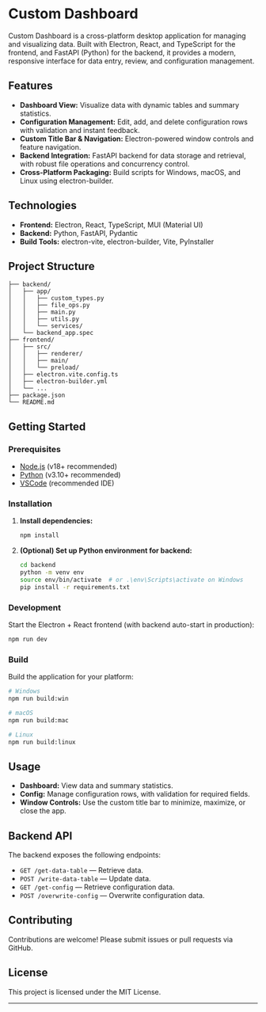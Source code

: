 # Custom Dashboard

Custom Dashboard is a cross-platform desktop application for managing and visualizing data. Built with Electron, React, and TypeScript for the frontend, and FastAPI (Python) for the backend, it provides a modern, responsive interface for data entry, review, and configuration management.

## Features

- **Dashboard View:** Visualize data with dynamic tables and summary statistics.
- **Configuration Management:** Edit, add, and delete configuration rows with validation and instant feedback.
- **Custom Title Bar & Navigation:** Electron-powered window controls and feature navigation.
- **Backend Integration:** FastAPI backend for data storage and retrieval, with robust file operations and concurrency control.
- **Cross-Platform Packaging:** Build scripts for Windows, macOS, and Linux using electron-builder.

## Technologies

- **Frontend:** Electron, React, TypeScript, MUI (Material UI)
- **Backend:** Python, FastAPI, Pydantic
- **Build Tools:** electron-vite, electron-builder, Vite, PyInstaller

## Project Structure

```
├── backend/
│   ├── app/
│   │   ├── custom_types.py
│   │   ├── file_ops.py
│   │   ├── main.py
│   │   ├── utils.py
│   │   └── services/
│   └── backend_app.spec
├── frontend/
│   ├── src/
│   │   ├── renderer/
│   │   ├── main/
│   │   └── preload/
│   ├── electron.vite.config.ts
│   ├── electron-builder.yml
│   └── ...
├── package.json
└── README.md
```

## Getting Started

### Prerequisites

- [Node.js](https://nodejs.org/) (v18+ recommended)
- [Python](https://www.python.org/) (v3.10+ recommended)
- [VSCode](https://code.visualstudio.com/) (recommended IDE)

### Installation

1. **Install dependencies:**

   ```sh
   npm install
   ```

2. **(Optional) Set up Python environment for backend:**

   ```sh
   cd backend
   python -m venv env
   source env/bin/activate  # or .\env\Scripts\activate on Windows
   pip install -r requirements.txt
   ```

### Development

Start the Electron + React frontend (with backend auto-start in production):

```sh
npm run dev
```

### Build

Build the application for your platform:

```sh
# Windows
npm run build:win

# macOS
npm run build:mac

# Linux
npm run build:linux
```

## Usage

- **Dashboard:** View data and summary statistics.
- **Config:** Manage configuration rows, with validation for required fields.
- **Window Controls:** Use the custom title bar to minimize, maximize, or close the app.

## Backend API

The backend exposes the following endpoints:

- `GET /get-data-table` — Retrieve data.
- `POST /write-data-table` — Update data.
- `GET /get-config` — Retrieve configuration data.
- `POST /overwrite-config` — Overwrite configuration data.

## Contributing

Contributions are welcome! Please submit issues or pull requests via GitHub.

## License

This project is licensed under the MIT License.

---